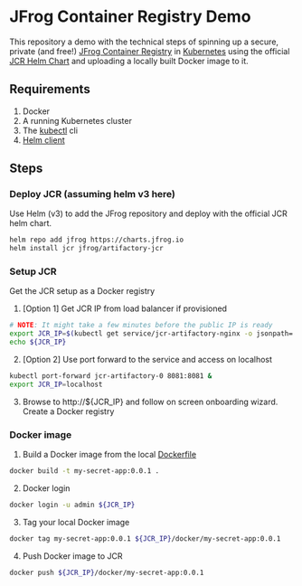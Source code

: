 # JFrog Container Registry Demo
This repository a demo with the technical steps of spinning up a secure, private (and free!)
[JFrog Container Registry](https://jfrog.com/container-registry/) in [Kubernetes](https://kubernetes.io/)
using the official [JCR Helm Chart](https://hub.helm.sh/charts/jfrog/artifactory-jcr) and uploading a locally built Docker image to it.

## Requirements
1. Docker
2. A running Kubernetes cluster
3. The [kubectl](https://kubernetes.io/docs/tasks/tools/install-kubectl/) cli
4. [Helm client](https://github.com/helm/helm/releases)

## Steps

### Deploy JCR (assuming helm v3 here)
Use Helm (v3) to add the JFrog repository and deploy with the official JCR helm chart.
```bash
helm repo add jfrog https://charts.jfrog.io
helm install jcr jfrog/artifactory-jcr

```

### Setup JCR
Get the JCR setup as a Docker registry

1. [Option 1] Get JCR IP from load balancer if provisioned
```bash
# NOTE: It might take a few minutes before the public IP is ready
export JCR_IP=$(kubectl get service/jcr-artifactory-nginx -o jsonpath='{.status.loadBalancer.ingress[0].ip}')
echo ${JCR_IP}

```

2. [Option 2] Use port forward to the service and access on localhost
```bash
kubectl port-forward jcr-artifactory-0 8081:8081 &
export JCR_IP=localhost

```

3. Browse to http://${JCR_IP} and follow on screen onboarding wizard. Create a Docker registry

### Docker image
1. Build a Docker image from the local [Dockerfile](Dockerfile)
```bash
docker build -t my-secret-app:0.0.1 .
```

2. Docker login
```bash
docker login -u admin ${JCR_IP}
```

3. Tag your local Docker image
```bash
docker tag my-secret-app:0.0.1 ${JCR_IP}/docker/my-secret-app:0.0.1
```

4. Push Docker image to JCR
```bash
docker push ${JCR_IP}/docker/my-secret-app:0.0.1
```

